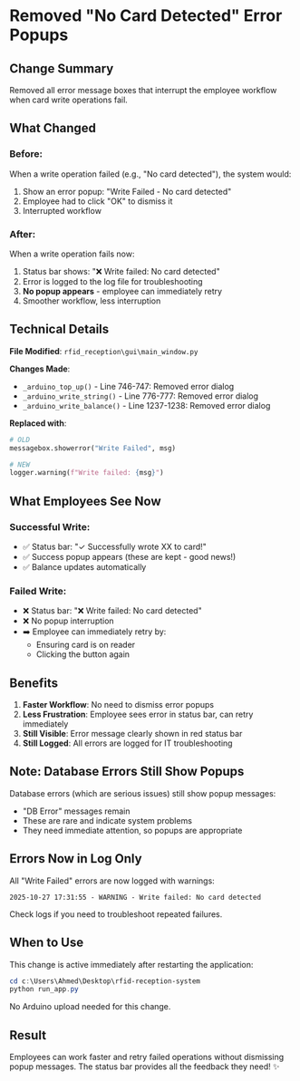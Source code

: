 # Removed "No Card Detected" Error Popups

## Change Summary

Removed all error message boxes that interrupt the employee workflow when card write operations fail.

## What Changed

### Before:
When a write operation failed (e.g., "No card detected"), the system would:
1. Show an error popup: "Write Failed - No card detected"
2. Employee had to click "OK" to dismiss it
3. Interrupted workflow

### After:
When a write operation fails now:
1. Status bar shows: "❌ Write failed: No card detected"
2. Error is logged to the log file for troubleshooting
3. **No popup appears** - employee can immediately retry
4. Smoother workflow, less interruption

## Technical Details

**File Modified**: `rfid_reception\gui\main_window.py`

**Changes Made**:
- `_arduino_top_up()` - Line 746-747: Removed error dialog
- `_arduino_write_string()` - Line 776-777: Removed error dialog  
- `_arduino_write_balance()` - Line 1237-1238: Removed error dialog

**Replaced with**:
```python
# OLD
messagebox.showerror("Write Failed", msg)

# NEW
logger.warning(f"Write failed: {msg}")
```

## What Employees See Now

### Successful Write:
- ✅ Status bar: "✓ Successfully wrote XX to card!"
- ✅ Success popup appears (these are kept - good news!)
- ✅ Balance updates automatically

### Failed Write:
- ❌ Status bar: "❌ Write failed: No card detected"
- ❌ No popup interruption
- ➡️ Employee can immediately retry by:
  - Ensuring card is on reader
  - Clicking the button again

## Benefits

1. **Faster Workflow**: No need to dismiss error popups
2. **Less Frustration**: Employee sees error in status bar, can retry immediately
3. **Still Visible**: Error message clearly shown in red status bar
4. **Still Logged**: All errors are logged for IT troubleshooting

## Note: Database Errors Still Show Popups

Database errors (which are serious issues) still show popup messages:
- "DB Error" messages remain
- These are rare and indicate system problems
- They need immediate attention, so popups are appropriate

## Errors Now in Log Only

All "Write Failed" errors are now logged with warnings:
```
2025-10-27 17:31:55 - WARNING - Write failed: No card detected
```

Check logs if you need to troubleshoot repeated failures.

## When to Use

This change is active immediately after restarting the application:
```powershell
cd c:\Users\Ahmed\Desktop\rfid-reception-system
python run_app.py
```

No Arduino upload needed for this change.

## Result

Employees can work faster and retry failed operations without dismissing popup messages. The status bar provides all the feedback they need! ✨
